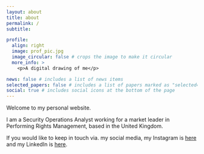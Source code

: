 ```yaml
---
layout: about
title: about
permalink: /
subtitle: 

profile:
  align: right
  image: prof_pic.jpg
  image_circular: false # crops the image to make it circular
  more_info: >
    <p>A digital drawing of me</p>

news: false # includes a list of news items
selected_papers: false # includes a list of papers marked as "selected={true}"
social: true # includes social icons at the bottom of the page
---
```


Welcome to my personal website. 

I am a Security Operations Analyst working for a market leader in Performing Rights Management, based in the United Kingdom.

If you would like to keep in touch via. my social media, my Instagram is [here](https://www.instagram.com/viransilva/) and my LinkedIn is [here](https://www.linkedin.com/in/viransilva/).